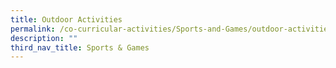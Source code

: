 ```yaml
---
title: Outdoor Activities
permalink: /co-curricular-activities/Sports-and-Games/outdoor-activities
description: ""
third_nav_title: Sports & Games
---
```

